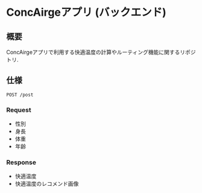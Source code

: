 # ConcAirgeアプリ (バックエンド)

## 概要
ConcAirgeアプリで利用する快適温度の計算やルーティング機能に関するリポジトリ. 

## 仕様
``` 
POST /post
```
### Request
 - 性別
 - 身長
 - 体重
 - 年齢
### Response
 - 快適温度
 - 快適温度のレコメンド画像
